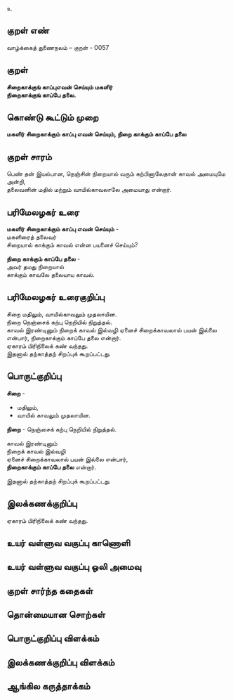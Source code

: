 உ

## குறள் எண் 

வாழ்க்கைத் துணைநலம் – குறள் - 0057  

## குறள் 

**சிறைகாக்குங் காப்புஎவன் செய்யும் மகளிர்  
நிறைகாக்குங் காப்பே தலை.** 

## கொண்டு கூட்டும் முறை

**மகளிர் சிறைகாக்கும் காப்பு எவன் செய்யும், நிறை காக்கும் காப்பே தலை**  

## குறள் சாரம் 
 
 பெண் தன் இயல்பான, நெஞ்சின் நிறையால் வரும் கற்பினாலேதான் காவல் அமையுமே அன்றி,  
 தலைவனின் மதில் மற்றும் வாயில்காவலாலே அமையாது என்றார்.

## பரிமேலழகர் உரை

**மகளிர் சிறைகாக்கும் காப்பு எவன் செய்யும்** -  
மகளிரைத் தலைவர்  
சிறையால் காக்கும் காவல் என்ன பயனைச் செய்யும்?  

**நிறை காக்கும் காப்பே தலை** -  
அவர் தமது நிறையால்  
காக்கும் காவலே தலையாய காவல்.  

## பரிமேலழகர் உரைகுறிப்பு   

சிறை மதிலும், வாயில்காவலும் முதலாயின.  
நிறை நெஞ்சைக் கற்பு நெறியில் நிறுத்தல்.  
காவல் இரண்டினும் நிறைக் காவல் இல்வழி ஏனைச் சிறைக்காவலால் பயன் இல்லை என்பார், நிறைகாக்கும் காப்பே தலை என்றார்.  
ஏகாரம் பிரிநிலைக் கண் வந்தது.  
இதனால் தற்காத்தற் சிறப்புக் கூறப்பட்டது.  

## பொருட்குறிப்பு 

**சிறை** - 
* மதிலும்,  
* வாயில் காவலும் முதலாயின.  

**நிறை** - நெஞ்சைக் கற்பு நெறியில் நிறுத்தல்.

காவல் இரண்டினும்  
நிறைக் காவல் இல்வழி  
ஏனைச் சிறைக்காவலால் பயன் இல்லை என்பார்,  
**நிறைகாக்கும் காப்பே தலை** என்றார்.  

இதனால் தற்காத்தற் சிறப்புக் கூறப்பட்டது. 

## இலக்கணக்குறிப்பு  

ஏகாரம் பிரிநிலைக் கண் வந்தது.  

## உயர் வள்ளுவ வகுப்பு காணொளி


## உயர் வள்ளுவ வகுப்பு ஒலி அமைவு 

 
## குறள் சார்ந்த கதைகள் 


## தொன்மையான சொற்கள்


## பொருட்குறிப்பு விளக்கம்


## இலக்கணக்குறிப்பு விளக்கம்


## ஆங்கில கருத்தாக்கம் 



